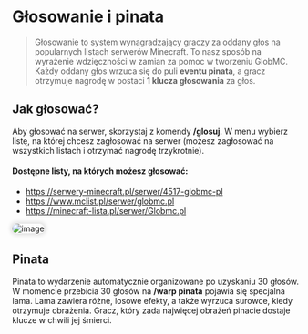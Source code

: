 <style>
img:not(.medium-zoom-image--opened):not(.navbar-link-icon) {
    max-width: 350px; /* Maksymalna szerokość */
    max-height: 300px; /* Maksymalna wysokość */
    width: auto; /* Automatyczna szerokość */
    height: auto; /* Automatyczna wysokość */
    object-fit: contain; /* Dopasowanie bez przycinania */
    margin: 0 8px 4px 0;
    box-shadow: 0 0 6px 4px rgba(0, 0, 0, .1);
    border-radius: 10px;
}
</style>

# Głosowanie i pinata

> Głosowanie to system wynagradzający graczy za oddany głos na popularnych listach serwerów Minecraft. To nasz sposób na wyrażenie wdzięczności w zamian za pomoc w tworzeniu GlobMC. Każdy oddany głos wrzuca się do puli **eventu pinata**, a gracz otrzymuje nagrodę w postaci **1 klucza głosowania** za głos.

## Jak głosować?

Aby głosować na serwer, skorzystaj z komendy **/glosuj**. W menu wybierz listę, na której chcesz zagłosować na serwer (możesz zagłosować na wszystkich listach i otrzymać nagrodę trzykrotnie).

#### Dostępne listy, na których możesz głosować:
- https://serwery-minecraft.pl/serwer/4517-globmc-pl
- https://www.mclist.pl/serwer/globmc.pl
- https://minecraft-lista.pl/serwer/Globmc.pl

![image](/pages/images/vote/vote-1.webp)


## Pinata
Pinata to wydarzenie automatycznie organizowane po uzyskaniu 30 głosów. W momencie przebicia 30 głosów na **/warp pinata** pojawia się specjalna lama. Lama zawiera różne, losowe efekty, a także wyrzuca surowce, kiedy otrzymuje obrażenia. Gracz, który zada najwięcej obrażeń pinacie dostaje klucze w chwili jej śmierci.